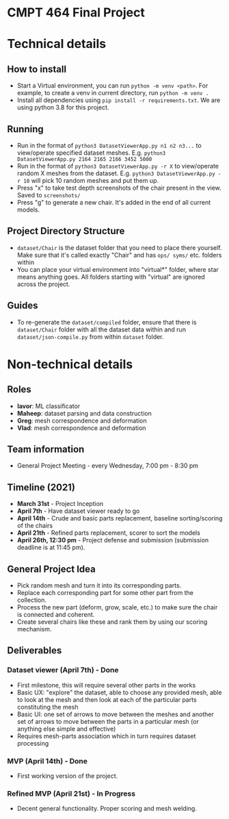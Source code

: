 # CMPT 464 Final Project

# Technical details

## How to install
- Start a Virtual environment, you can run `python -m venv <path>`.
For example, to create a venv in current directory, run `python -m venv .`
- Install all dependencies using `pip install -r requirements.txt`. We are using python 3.8 for this project.

## Running

- Run in the format of `python3 DatasetViewerApp.py n1 n2 n3...` to view/operate specified dataset meshes. E.g. `python3 DatasetViewerApp.py 2164 2165 2166 3452 5000`
- Run in the format of `python3 DatasetViewerApp.py -r X` to view/operate random X meshes from the dataset. E.g. `python3 DatasetViewerApp.py -r 10` will pick 10 random meshes and put them up.
- Press "x" to take test depth screenshots of the chair present in the view. Saved to `screenshots/`
- Press "g" to generate a new chair. It's added in the end of all current models.

## Project Directory Structure

- `dataset/Chair` is the dataset folder that you need to place there yourself. Make sure that it's called exactly "Chair" and has `ops/ syms/` etc. folders within
- You can place your virtual environment into "virtual*" folder, where star means anything goes. All folders starting with "virtual" are ignored across the project.

## Guides

- To re-generate the `dataset/compiled` folder, ensure that there is `dataset/Chair` folder with all the dataset data within and run `dataset/json-compile.py` from within `dataset` folder.

# Non-technical details

## Roles

- **Iavor**: ML classificator
- **Maheep**: dataset parsing and data construction
- **Greg**: mesh correspondence and deformation
- **Vlad**: mesh correspondence and deformation

## Team information

- General Project Meeting - every Wednesday, 7:00 pm - 8:30 pm

## Timeline (2021)

- **March 31st** - Project Inception
- **April 7th** - Have dataset viewer ready to go
- **April 14th** - Crude and basic parts replacement, baseline sorting/scoring of the chairs
- **April 21th** - Refined parts replacement, scorer to sort the models
- **April 26th, 12:30 pm** - Project defense and submission (submission deadline is at 11:45 pm).

## General Project Idea

- Pick random mesh and turn it into its corresponding parts.
- Replace each corresponding part for some other part from the collection.
- Process the new part (deform, grow, scale, etc.) to make sure the chair is connected and coherent.
- Create several chairs like these and rank them by using our scoring mechanism.

## Deliverables

### Dataset viewer (April 7th) - Done

- First milestone, this will require several other parts in the works
- Basic UX: "explore" the dataset, able to choose any provided mesh, able to look at the mesh and then look at each of the particular parts constituting the mesh
- Basic UI: one set of arrows to move between the meshes and another set of arrows to move between the parts in a particular mesh (or anything else simple and effective)
- Requires mesh-parts association which in turn requires dataset processing

### MVP (April 14th) - Done

- First working version of the project.

### Refined MVP (April 21st) - In Progress

- Decent general functionality. Proper scoring and mesh welding.
